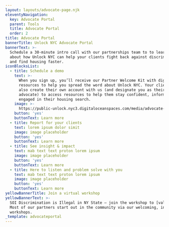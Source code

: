 ```yaml
---
layout: layouts/advocate-page.njk
eleventyNavigation:
  key: Advocate Portal
  parent: Tools
  title: Advocate Portal
  order: 2
title: Advocate Portal
bannerTitle: Unlock NYC Advocate Portal
bannerText: >-
  Schedule a 30-minute intro call with our partnerships team to to learn more
  about how Unlock NYC can help your clients fight back against discrimination
  and find housing faster.
iconBlocksList:
  - title: Schedule a demo
    text: >-
      When you sign up, you’ll receive our Partner Welcome Kit with digital
      resources to help you spread the word about Unlock NYC. Your clients can
      also create their own account with us (and designate you as their
      advocate) to access resources to help them stay confident, informed, and
      engaged in their housing search.
    image: >-
      https://public-unlock.nyc3.digitaloceanspaces.com/media/advocate-Image-1.png
    button: 'yes'
    buttonText: Learn more
  - title: Report for your clients
    text: lorem ipsum dolor simit
    image: image placeholder
    button: 'yes'
    buttonText: Learn more
  - title: See insight & impact
    text: mab text text proton lorem ipsum
    image: image placeholder
    button: 'yes'
    buttonText: Learn more
  - title: Here to listen and problem solve with you
    text: mab text text proton lorem ipsum
    image: image placeholder
    button: 'yes'
    buttonText: Learn more
yellowBannerTitle: Join a virtual workshop
yellowBannerText: >-
  SOI Discrimination is Illegal in NY State – join the workshop to [value prop.]
  Most of our partners start out in the community via our welcoming, informative
  workshops.
_template: advocateportal
---
```


